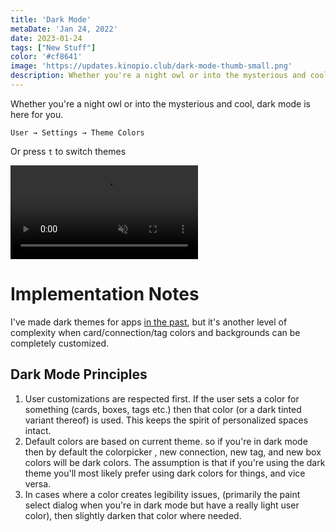 ```yaml
---
title: 'Dark Mode'
metaDate: 'Jan 24, 2022'
date: 2023-01-24
tags: ["New Stuff"]
color: '#cf8641'
image: 'https://updates.kinopio.club/dark-mode-thumb-small.png'
description: Whether you're a night owl or into the mysterious and cool, dark mode is here for you
---
```


Whether you're a night owl or into the mysterious and cool, dark mode is here for you.

`User → Settings → Theme Colors`

Or press `t` to switch themes

<p>
<video class="wide" autoplay loop muted playsinline>
  <source src="https://updates.kinopio.club/dark-mode.mp4">
</video>
</p>

# Implementation Notes

I've made dark themes for apps [in the past](https://twitter.com/pketh/status/1616945831357353984), but it's another level of complexity when card/connection/tag colors and backgrounds can be completely customized.

## Dark Mode Principles

1. User customizations are respected first. If the user sets a color for something (cards, boxes, tags etc.) then that color (or a dark tinted variant thereof) is used. This keeps the spirit of personalized spaces intact.
2. Default colors are based on current theme. so if you're in dark mode then by default the colorpicker , new connection, new tag, and new box colors will be dark colors. The assumption is that if you're using the dark theme you'll most likely prefer using dark colors for things, and vice versa.
3. In cases where a color creates legibility issues, (primarily the paint select dialog when you're in dark mode but have a really light user color), then slightly darken that color where needed.
